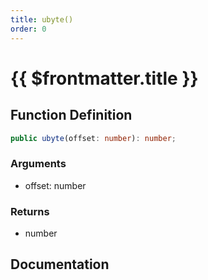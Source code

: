 ```yaml
---
title: ubyte()
order: 0
---
```


# {{ $frontmatter.title }}

## Function Definition

```ts
public ubyte(offset: number): number;
```

### Arguments

* offset: number

### Returns

* number

## Documentation

<!--@include: ./parts/ubyte.md-->

